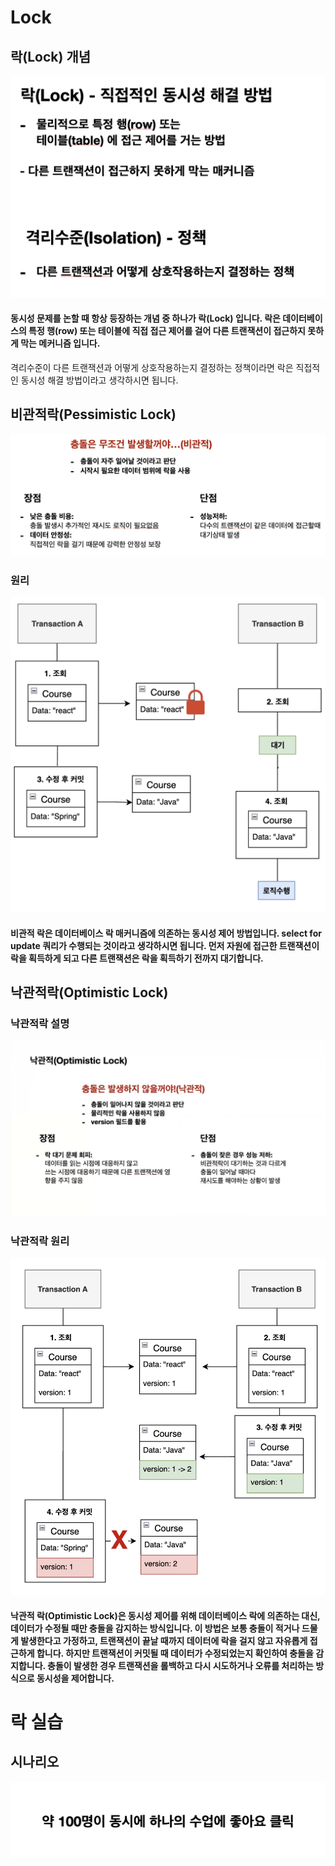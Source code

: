 # Lock

## 락(Lock) 개념
![](src/main/resources/static/images/img2.png)
#### 동시성 문제를 논할 때 항상 등장하는 개념 중 하나가  락(Lock) 입니다. 락은 데이터베이스의 특정 행(row) 또는 테이블에 직접 접근 제어를 걸어 다른 트랜잭션이 접근하지 못하게 막는 메커니즘 입니다.
격리수준이 다른 트랜잭션과 어떻게 상호작용하는지 결정하는 정책이라면 락은 직접적인 동시성 해결 방법이라고 생각하시면 됩니다.

##  비관적락(Pessimistic Lock)
![](src/main/resources/static/images/img3.png)
### 원리
![](src/main/resources/static/images/img4.png)
#### 비관적 락은 데이터베이스 락 매커니즘에 의존하는 동시성 제어 방법입니다. select for update 쿼리가 수행되는 것이라고 생각하시면 됩니다. 먼저 자원에 접근한 트랜잭션이 락을 획득하게 되고 다른 트랜잭션은 락을 획득하기 전까지 대기합니다.

##  낙관적락(Optimistic Lock)

### 낙관적락 설명
![](src/main/resources/static/images/img.png)
### 낙관적락 원리
![](src/main/resources/static/images/img5.png)
#### 낙관적 락(Optimistic Lock)은 동시성 제어를 위해 데이터베이스 락에 의존하는 대신, 데이터가 수정될 때만 충돌을 감지하는 방식입니다. 이 방법은 보통 충돌이 적거나 드물게 발생한다고 가정하고, 트랜잭션이 끝날 때까지 데이터에 락을 걸지 않고 자유롭게 접근하게 합니다. 하지만 트랜잭션이 커밋될 때 데이터가 수정되었는지 확인하여 충돌을 감지합니다. 충돌이 발생한 경우 트랜잭션을 롤백하고 다시 시도하거나 오류를 처리하는 방식으로 동시성을 제어합니다.

# 락 실습

## 시나리오
![](src/main/resources/static/images/img6.png)